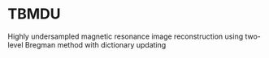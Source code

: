 # TBMDU
Highly undersampled magnetic resonance image reconstruction using two-level Bregman method with dictionary updating
